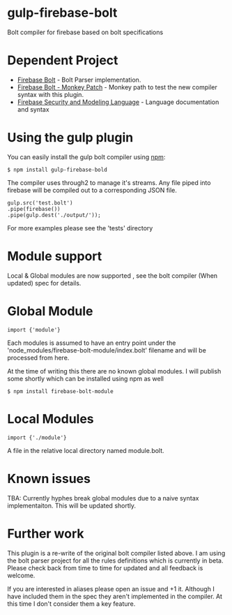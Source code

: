 # gulp-firebase-bolt 
Bolt compiler for firebase based on bolt specifications

# Dependent Project

  - [Firebase Bolt](https://www.github.com/firebase/bolt) - Bolt Parser implementation.
  - [Firebase Bolt - Monkey Patch](https://www.github.com/brewsoftware/bolt) - Monkey path to test the new compiler syntax with this plugin.
  - [Firebase Security and Modeling Language](https://www.github.com/firebase/bolt/docs/language.md) - Language documentation and syntax

# Using the gulp plugin

You can easily install the gulp bolt compiler using [npm](https://docs.npmjs.com/cli/install):

    $ npm install gulp-firebase-bold

The compiler uses through2 to manage it's streams. Any file piped into firebase will be compiled out to a corresponding JSON file.

    gulp.src('test.bolt')
    .pipe(firebase())
    .pipe(gulp.dest('./output/'));

For more examples please see the 'tests' directory

# Module support

Local & Global modules are now supported , see the bolt compiler (When updated) spec for details.


# Global Module

    import {'module'} 

Each modules is assumed to have an entry point under the 'node_modules/firebase-bolt-module/index.bolt' filename and will be processed from here.

At the time of writing this there are no known global modules. I will publish some shortly which can be installed using npm as well

    $ npm install firebase-bolt-module

# Local Modules

    import {'./module'} 

A file in the relative local directory named module.bolt.

# Known issues

TBA: Currently hyphes break global modules due to a naive syntax implementaiton. This will be updated shortly.

# Further work

This plugin is a re-write of the original bolt compiler listed above. I am using the bolt parser project for all the rules definitions which is currently in beta. Please check back from time to time for updated and all feedback is welcome. 

If you are interested in aliases please open an issue and +1 it. Although I have included them in the spec they aren't implemented in the compiler. At this time I don't consider them a key feature.

